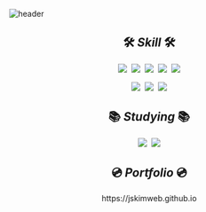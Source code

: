 ![header](https://capsule-render.vercel.app/api?type=slice&color=3ba776&width=100%&height=300&section=header&text=Jongseong%20Kim&fontSize=95&fontColor=fff&fontAlignY=50&animation=twinkling)

## <div align=center>🛠 *Skill* 🛠</div>

<div align=center>
  <img src="https://img.shields.io/badge/HTML-E34F26?style=flat-square&logo=HTML5&logoColor=white"/>&nbsp;&nbsp;<img src="https://img.shields.io/badge/CSS-1572B6?style=flat-square&logo=CSS3&logoColor=white"/>&nbsp;&nbsp;<img src="https://img.shields.io/badge/JavaScript-F7DF1E?style=flat-square&logo=JavaScript&logoColor=black"/>&nbsp;&nbsp;<img src="https://img.shields.io/badge/jQuery-0769AD?style=flat-square&logo=jQuery&logoColor=white"/>&nbsp;&nbsp;<img src="https://img.shields.io/badge/Bootstrap-7952B3?style=flat-square&logo=Bootstrap&logoColor=white"/>
</div>
<p></p>
<div align=center>
  <img src="https://img.shields.io/badge/Vue.js-4FC08D?style=flat-square&logo=Vue.js&logoColor=white"/>&nbsp;&nbsp;<img src="https://img.shields.io/badge/Node.js-339933?style=flat-square&logo=Node.js&logoColor=white"/>&nbsp;&nbsp;<img src="https://img.shields.io/badge/MongoDB-47A248?style=flat-square&logo=MongoDB&logoColor=white"/>  
</div>

## <div align=center>📚 *Studying* 📚</div>

<div align=center>
<img src="https://img.shields.io/badge/Nuxt.js-00DC82?style=flat-square&logo=Nuxt.js&logoColor=white"/>&nbsp;&nbsp;<img src="https://img.shields.io/badge/TypeScript-3178C6?style=flat-square&logo=TypeScript&logoColor=white"/>
</div>

## <div align=center>💿 *Portfolio* 💿</div>

<div align=center>https://jskimweb.github.io</div>
